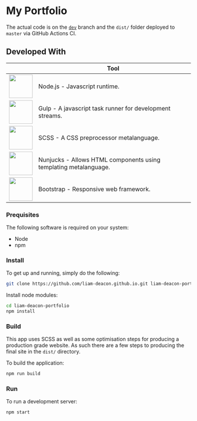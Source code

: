 # My Portfolio

The actual code is on the <a href="https://github.com/Liam-Deacon/Liam-Deacon.github.io/tree/dev"><code>dev</code></a> branch and the <code>dist/</code> folder deployed to <code>master</code> via GitHub Actions CI.

## Developed With

| | Tool |
|-|------|
| <img height="64px" src="https://upload.wikimedia.org/wikipedia/commons/d/d9/Node.js_logo.svg" alt=""/> | Node.js - Javascript runtime. |
| <img height="64px" src="https://upload.wikimedia.org/wikipedia/commons/7/72/Gulp.js_Logo.svg" alt=""/> | Gulp - A javascript task runner for development streams. |
| <img height="64px" src="https://upload.wikimedia.org/wikipedia/commons/9/96/Sass_Logo_Color.svg" alt=""/> | SCSS - A CSS preprocessor metalanguage. |
| <img height="64px" src="https://cdn.icon-icons.com/icons2/2107/PNG/512/file_type_nunjucks_icon_130292.png"/> | Nunjucks - Allows HTML components using templating metalanguage. | 
| <img height="64px" src="https://upload.wikimedia.org/wikipedia/commons/b/b2/Bootstrap_logo.svg" alt=""/> | Bootstrap - Responsive web framework. | 

### Prequisites

The following software is required on your system:

- Node
- npm

### Install

To get up and running, simply do the following:

```bash
git clone https://github.com/liam-deacon.github.io.git liam-deacon-portfolio
```

Install node modules:

```bash
cd liam-deacon-portfolio
npm install
```

### Build

This app uses SCSS as well as some optimisation steps for producing a production grade website. As such there are a few steps to producing the final site in the `dist/` directory.

To build the application:

```bash
npm run build
```

### Run

To run a development server:

```bash
npm start
```
